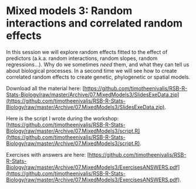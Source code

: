 # Mixed models 3: Random interactions and correlated random effects

In this session we will explore random effects fitted to the effect of predictors (a.k.a. random interactions, random slopes, random regressions...).
Why do we sometimes *need* them, and what they can tell us about biological processes.
In a second time we will see how to create correlated random effects to create genetic, phylogenetic or spatial models.

Download all the material here: [https://github.com/timotheenivalis/RSB-R-Stats-Biology/raw/master/Archive/07.MixedModels3/SlidesExeData.zip](https://github.com/timotheenivalis/RSB-R-Stats-Biology/raw/master/Archive/07.MixedModels3/SlidesExeData.zip). 


Here is the script I wrote during the workshop: [https://github.com/timotheenivalis/RSB-R-Stats-Biology/raw/master/Archive/07.MixedModels3/script.R](https://github.com/timotheenivalis/RSB-R-Stats-Biology/raw/master/Archive/07.MixedModels3/script.R). 

Exercises with answers are here:  [https://github.com/timotheenivalis/RSB-R-Stats-Biology/raw/master/Archive/07.MixedModels3/ExercisesANSWERS.pdf](https://github.com/timotheenivalis/RSB-R-Stats-Biology/raw/master/Archive/07.MixedModels3/ExercisesANSWERS.pdf). 
